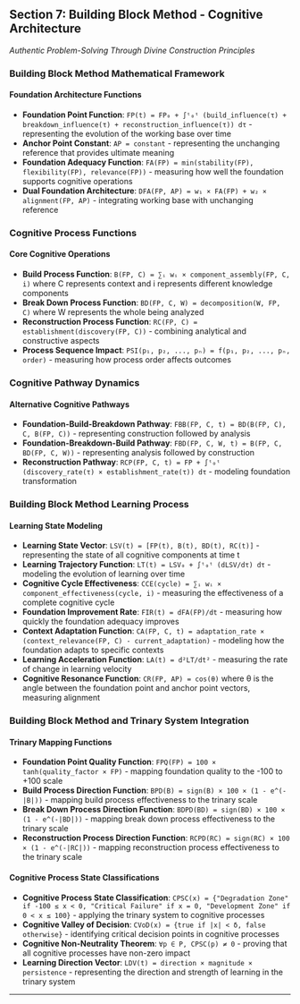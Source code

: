 ## Section 7: Building Block Method - Cognitive Architecture

*Authentic Problem-Solving Through Divine Construction Principles*

### Building Block Method Mathematical Framework

#### Foundation Architecture Functions

- **Foundation Point Function**: `FP(t) = FP₀ + ∫ᵗ₀ᵗ (build_influence(τ) + breakdown_influence(τ) + reconstruction_influence(τ)) dτ` - representing the evolution of the working base over time
- **Anchor Point Constant**: `AP = constant` - representing the unchanging reference that provides ultimate meaning
- **Foundation Adequacy Function**: `FA(FP) = min(stability(FP), flexibility(FP), relevance(FP))` - measuring how well the foundation supports cognitive operations
- **Dual Foundation Architecture**: `DFA(FP, AP) = w₁ × FA(FP) + w₂ × alignment(FP, AP)` - integrating working base with unchanging reference

### Cognitive Process Functions

#### Core Cognitive Operations

- **Build Process Function**: `B(FP, C) = ∑ᵢ wᵢ × component_assembly(FP, C, i)` where C represents context and i represents different knowledge components
- **Break Down Process Function**: `BD(FP, C, W) = decomposition(W, FP, C)` where W represents the whole being analyzed
- **Reconstruction Process Function**: `RC(FP, C) = establishment(discovery(FP, C))` - combining analytical and constructive aspects
- **Process Sequence Impact**: `PSI(p₁, p₂, ..., pₙ) = f(p₁, p₂, ..., pₙ, order)` - measuring how process order affects outcomes

### Cognitive Pathway Dynamics

#### Alternative Cognitive Pathways

- **Foundation-Build-Breakdown Pathway**: `FBB(FP, C, t) = BD(B(FP, C), C, B(FP, C))` - representing construction followed by analysis
- **Foundation-Breakdown-Build Pathway**: `FBD(FP, C, W, t) = B(FP, C, BD(FP, C, W))` - representing analysis followed by construction
- **Reconstruction Pathway**: `RCP(FP, C, t) = FP + ∫ᵗ₀ᵗ (discovery_rate(τ) × establishment_rate(τ)) dτ` - modeling foundation transformation

### Building Block Method Learning Process

#### Learning State Modeling

- **Learning State Vector**: `LSV(t) = [FP(t), B(t), BD(t), RC(t)]` - representing the state of all cognitive components at time t
- **Learning Trajectory Function**: `LT(t) = LSV₀ + ∫ᵗ₀ᵗ (dLSV/dτ) dτ` - modeling the evolution of learning over time
- **Cognitive Cycle Effectiveness**: `CCE(cycle) = ∑ᵢ wᵢ × component_effectiveness(cycle, i)` - measuring the effectiveness of a complete cognitive cycle
- **Foundation Improvement Rate**: `FIR(t) = dFA(FP)/dt` - measuring how quickly the foundation adequacy improves
- **Context Adaptation Function**: `CA(FP, C, t) = adaptation_rate × (context_relevance(FP, C) - current_adaptation)` - modeling how the foundation adapts to specific contexts
- **Learning Acceleration Function**: `LA(t) = d²LT/dt²` - measuring the rate of change in learning velocity
- **Cognitive Resonance Function**: `CR(FP, AP) = cos(θ)` where θ is the angle between the foundation point and anchor point vectors, measuring alignment

### Building Block Method and Trinary System Integration

#### Trinary Mapping Functions

- **Foundation Point Quality Function**: `FPQ(FP) = 100 × tanh(quality_factor × FP)` - mapping foundation quality to the -100 to +100 scale
- **Build Process Direction Function**: `BPD(B) = sign(B) × 100 × (1 - e^(-|B|))` - mapping build process effectiveness to the trinary scale
- **Break Down Process Direction Function**: `BDPD(BD) = sign(BD) × 100 × (1 - e^(-|BD|))` - mapping break down process effectiveness to the trinary scale
- **Reconstruction Process Direction Function**: `RCPD(RC) = sign(RC) × 100 × (1 - e^(-|RC|))` - mapping reconstruction process effectiveness to the trinary scale

#### Cognitive Process State Classifications

- **Cognitive Process State Classification**: `CPSC(x) = {"Degradation Zone" if -100 ≤ x < 0, "Critical Failure" if x = 0, "Development Zone" if 0 < x ≤ 100}` - applying the trinary system to cognitive processes
- **Cognitive Valley of Decision**: `CVoD(x) = {true if |x| < δ, false otherwise}` - identifying critical decision points in cognitive processes
- **Cognitive Non-Neutrality Theorem**: `∀p ∈ P, CPSC(p) ≠ 0` - proving that all cognitive processes have non-zero impact
- **Learning Direction Vector**: `LDV(t) = direction × magnitude × persistence` - representing the direction and strength of learning in the trinary system

---

